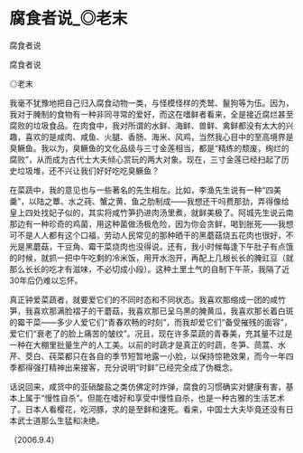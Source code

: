 # 腐食者说_◎老末

腐食者说

腐食者说

◎老末

我毫不犹豫地把自己归入腐食动物一类，与怪模怪样的秃鹫、鬣狗等为伍。因为，我对于腌制的食物有一种非同寻常的爱好，而这在嗜鲜者看来，全是接近腐烂甚至腐败的垃圾食品。在肉食中，我对所谓的水鲜、海鲜、兽鲜、禽鲜都没有太大的兴趣，喜欢的是咸肉、咸鱼、火腿、香肠、海米、风鸡，当然我心目中的至高境界是臭鳜鱼。我以为，臭鳜鱼的文化品级与三寸金莲相当，都是“精练的颓废，绚烂的腐败”，从而成为古代士大夫倾心赏玩的两大对象。现在，三寸金莲已经扫起了历史垃圾堆，还不兴让我们好好吃吃臭鳜鱼？

在菜蔬中，我的意见也与一些著名的先生相左。比如，李渔先生说有一种“四美羹”，以陆之蕈、水之莼、蟹之黄、鱼之肋制成——我想还干吗费那劲，弄得像给皇上四处找妃子似的，其实将咸竹笋扔进肉汤里煮，就鲜美极了。阿城先生说云南那边有一种珍奇的鸡菌，用这种菌做汤极危险，因为你会贪鲜，喝到胀死——我想可不是人人都有这个口福，劳动人民常见的那种晒干的黑蘑菇烧五花肉也很好，不光是黑蘑菇，干豆角、霉干菜烧肉也没得说。还有，我小时候每逢下午肚子有点饿的时候，就抓一把中午吃剩的冷米饭，用开水泡开，再配上几根长长的腌豇豆（就那么长长的吃才有滋味，不必切成小段）。这种土里土气的自制下午茶，我隔了近30年后仍难以忘怀。

真正钟爱菜蔬者，就要爱它们的不同时态和不同状态。我喜欢那缩成一团的咸竹笋，我喜欢那满脸褶子的干蘑菇，我喜欢那已呈乌黑的腌黄瓜，我喜欢那长着白斑的霉干菜——多少人爱它们“青春欢畅的时刻”，而我却爱它们“备受摧残的面容”，爱它们“衰老了的脸上痛苦的皱纹”。况且，现在许多菜蔬的青春美，充其量不过是一种在大棚里批量生产的人工美。以前的时蔬才是真正的时蔬，冬笋、茼蒿、水芹、茭白、莼菜都只在各自的季节短暂地露一小脸，以保持惊艳效果，而今一年四季都得强打精神出来接客，充分说明“时鲜”已经完全成了伪概念。

话说回来，咸货中的亚硝酸盐之类仿佛定时炸弹，腐食的习惯确实对健康有害，基本上属于“慢性自杀”。但能在嗜好和享受中慢性自杀，也是一种古雅的生活艺术了。日本人看樱花，吃河豚，求的是至鲜和速死。看来，中国士大夫毕竟还没有日本武士道那么生猛和决绝。

（2006.9.4）